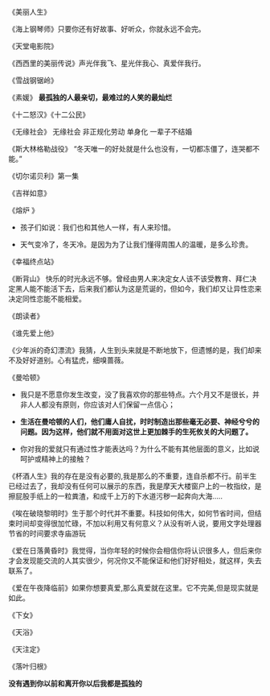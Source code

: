 《美丽人生》

《海上钢琴师》只要你还有好故事、好听众，你就永远不会完。

《天堂电影院》

《西西里的美丽传说》声光伴我飞、星光伴我心、真爱伴我行。

《雪战钢锯岭》

《素媛》 **最孤独的人最亲切，最难过的人笑的最灿烂**

《十二怒汉》《十二公民》

《无缘社会》  无缘社会 非正规化劳动 单身化 一辈子不结婚

《斯大林格勒战役》 “冬天唯一的好处就是什么也没有，一切都冻僵了，连哭都不能。”

《切尔诺贝利》第一集 

《吉祥如意》 

《熔炉 》

- 孩子们如说：我们也和其他人一样，有人来珍惜。

- 天气变冷了，冬天冷。是因为为了让我们懂得周围人的温暖，是多么珍贵。

《幸福终点站》

《断背山》 快乐的时光永远不够。曾经由男人来决定女人该不该受教育、拜仁决定黑人能不能活下去，后来我们都认为这是荒诞的，但如今，我们却又让异性恋来决定同性恋能不能相爱。

《朗读者》

《谁先爱上他》

《少年派的奇幻漂流》我猜，人生到头来就是不断地放下，但遗憾的是，我们却来不及好好道别。心有猛虎，细嗅蔷薇。

《曼哈顿》

- 我只是不愿意你发生改变，没了我喜欢你的那些特点。六个月又不是很长，并非人人都没有原则，你应该对人们保留一点信心；
- **生活在曼哈顿的人们，他们庸人自扰，时时制造出那些毫无必要、神经兮兮的问题。因为这样，他们就不用面对这世上更加棘手的生死攸关的大问题了。**

- 你对我的爱就只有通过性才能表达吗？为什么不能有其他层面的意义，比如说呵护或精神上的接触？

《杯酒人生》我的存在是没有必要的,我是那么的不重要，连自杀都不行。前半生已经过去了，我却没有任何可以展示的东西，我是摩天大楼窗户上的一枚指纹，是擦屁股手纸上的一粒粪渣，和成千上万的下水道污秽一起奔向大海.....

《唉在破晓黎明时》生于那个时代并不重要。科技如何伟大，如何节省时间，但结束时间却变得很加忙碌，不加以利用又有何意义？从没有听人说，要用文字处理器节省的时间要求寺庙游玩 

《爱在日落黄昏时》我觉得，当你年轻的时候你会相信你将认识很多人，但后来你才会发现能交流的人其实很少，何况你又不能保证和他们好好相处，就这样，失去联系了。

《爱在午夜降临前》如果你想要真爱,那么真爱就在这里。它不完美,但是现实就是如此。

《下女》

《天浴》

《天注定》

《落叶归根》

**没有遇到你以前和离开你以后我都是孤独的**

